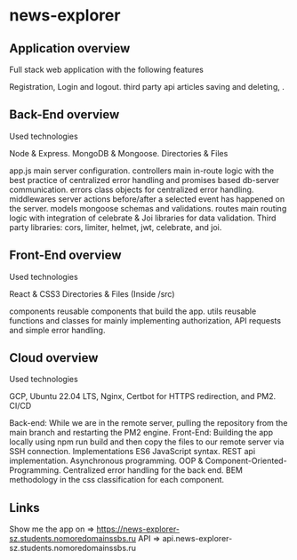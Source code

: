 # news-explorer

## Application overview

Full stack web application with the following features

Registration, Login and logout.
third party api articles saving and deleting, .

## Back-End overview

Used technologies

Node & Express.
MongoDB & Mongoose.
Directories & Files

app.js main server configuration.
controllers main in-route logic with the best practice of centralized error handling and promises based db-server communication.
errors class objects for centralized error handling.
middlewares server actions before/after a selected event has happened on the server.
models mongoose schemas and validations.
routes main routing logic with integration of celebrate & Joi libraries for data validation.
Third party libraries: cors, limiter, helmet, jwt, celebrate, and joi.

## Front-End overview

Used technologies

React & CSS3
Directories & Files (Inside /src)

components reusable components that build the app.
utils reusable functions and classes for mainly implementing authorization, API requests and simple error handling.

## Cloud overview

Used technologies

GCP, Ubuntu 22.04 LTS, Nginx, Certbot for HTTPS redirection, and PM2.
CI/CD

Back-end: While we are in the remote server, pulling the repository from the main branch and restarting the PM2 engine.
Front-End: Building the app locally using npm run build and then copy the files to our remote server via SSH connection.
Implementations
ES6 JavaScript syntax.
REST api implementation.
Asynchronous programming.
OOP & Component-Oriented-Programming.
Centralized error handling for the back end.
BEM methodology in the css classification for each component.

## Links

Show me the app on => https://news-explorer-sz.students.nomoredomainssbs.ru
API => api.news-explorer-sz.students.nomoredomainssbs.ru

